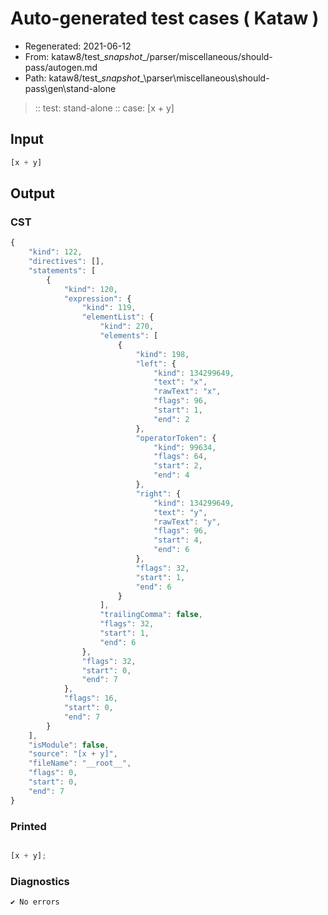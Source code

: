 # Auto-generated test cases ( Kataw )
- Regenerated: 2021-06-12
- From: kataw8/test\__snapshot__/parser/miscellaneous/should-pass/autogen.md
- Path: kataw8/test\__snapshot__\parser\miscellaneous\should-pass\gen\stand-alone
> :: test: stand-alone
> :: case: [x + y]
## Input

`````js
[x + y]
`````
## Output

### CST

```javascript
{
    "kind": 122,
    "directives": [],
    "statements": [
        {
            "kind": 120,
            "expression": {
                "kind": 119,
                "elementList": {
                    "kind": 270,
                    "elements": [
                        {
                            "kind": 198,
                            "left": {
                                "kind": 134299649,
                                "text": "x",
                                "rawText": "x",
                                "flags": 96,
                                "start": 1,
                                "end": 2
                            },
                            "operatorToken": {
                                "kind": 99634,
                                "flags": 64,
                                "start": 2,
                                "end": 4
                            },
                            "right": {
                                "kind": 134299649,
                                "text": "y",
                                "rawText": "y",
                                "flags": 96,
                                "start": 4,
                                "end": 6
                            },
                            "flags": 32,
                            "start": 1,
                            "end": 6
                        }
                    ],
                    "trailingComma": false,
                    "flags": 32,
                    "start": 1,
                    "end": 6
                },
                "flags": 32,
                "start": 0,
                "end": 7
            },
            "flags": 16,
            "start": 0,
            "end": 7
        }
    ],
    "isModule": false,
    "source": "[x + y]",
    "fileName": "__root__",
    "flags": 0,
    "start": 0,
    "end": 7
}
```

### Printed

```javascript

[x + y];
```

### Diagnostics

```javascript
✔ No errors
```

